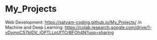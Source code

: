 # My_Projects
Web Development: https://satyam-coding.github.io/My_Projects/ /n
Machine and Deep Learning: https://colab.research.google.com/drive/1-vDymoCS7bIDV_jOPTLLpUfTCrBFOh4N?usp=sharing
